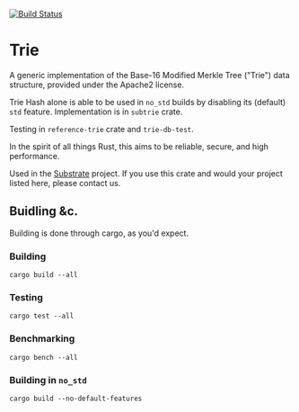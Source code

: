 [![Build Status](https://github.com/paritytech/trie/actions/workflows/rust.yml/badge.svg)](https://github.com/paritytech/trie/actions)
# Trie

A generic implementation of the Base-16 Modified Merkle Tree ("Trie") data structure,
provided under the Apache2 license.

Trie Hash alone is able to be used in `no_std` builds by disabling its (default)
`std` feature.
Implementation is in `subtrie` crate.

Testing in  `reference-trie` crate and `trie-db-test`.

In the spirit of all things Rust, this aims to be reliable, secure, and high performance.

Used in the [Substrate](https://parity.io/substrate) project. If you use this crate and
would your project listed here, please contact us.

## Buidling &c.

Building is done through cargo, as you'd expect.

### Building

```
cargo build --all
```

### Testing

```
cargo test --all
```

### Benchmarking

```
cargo bench --all
```

### Building in `no_std`

```
cargo build --no-default-features
```
